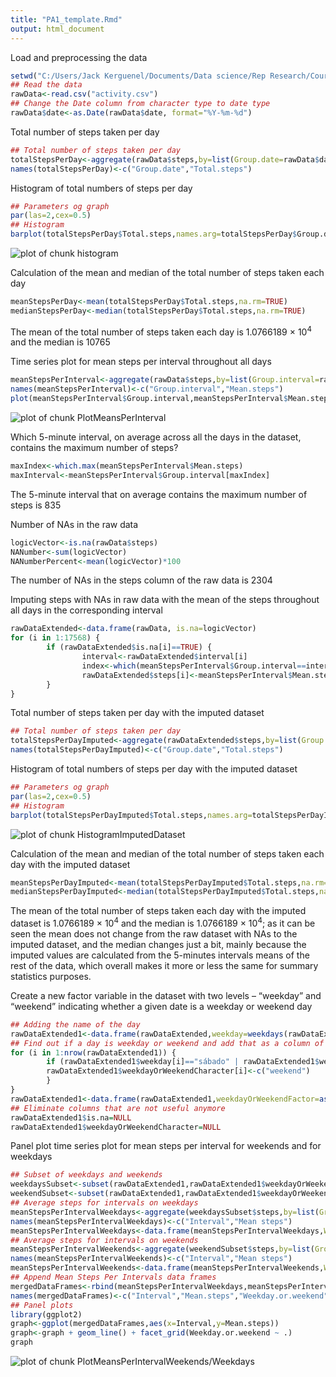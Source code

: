 ```yaml
---
title: "PA1_template.Rmd"
output: html_document
---
```


Load and preprocessing the data


```r
setwd("C:/Users/Jack Kerguenel/Documents/Data science/Rep Research/Courseproject1")
## Read the data
rawData<-read.csv("activity.csv")
## Change the Date column from character type to date type
rawData$date<-as.Date(rawData$date, format="%Y-%m-%d")
```

Total number of steps taken per day


```r
## Total number of steps taken per day
totalStepsPerDay<-aggregate(rawData$steps,by=list(Group.date=rawData$date),sum)
names(totalStepsPerDay)<-c("Group.date","Total.steps")
```

Histogram of total numbers of steps per day


```r
## Parameters og graph
par(las=2,cex=0.5)
## Histogram
barplot(totalStepsPerDay$Total.steps,names.arg=totalStepsPerDay$Group.date)
```

![plot of chunk histogram](figure/histogram-1.png)

Calculation of the mean and median of the total number of steps taken each day


```r
meanStepsPerDay<-mean(totalStepsPerDay$Total.steps,na.rm=TRUE)
medianStepsPerDay<-median(totalStepsPerDay$Total.steps,na.rm=TRUE)
```

The mean of the total number of steps taken each day is 1.0766189 &times; 10<sup>4</sup> and the median is 10765

Time series plot for mean steps per interval throughout all days


```r
meanStepsPerInterval<-aggregate(rawData$steps,by=list(Group.interval=rawData$interval),function(x) mean(x,na.rm=TRUE))
names(meanStepsPerInterval)<-c("Group.interval","Mean.steps")
plot(meanStepsPerInterval$Group.interval,meanStepsPerInterval$Mean.steps,type = "l",xlab="Interval",ylab="Mean steps")
```

![plot of chunk PlotMeansPerInterval](figure/PlotMeansPerInterval-1.png)

Which 5-minute interval, on average across all the days in the dataset, contains the maximum number of steps?


```r
maxIndex<-which.max(meanStepsPerInterval$Mean.steps)
maxInterval<-meanStepsPerInterval$Group.interval[maxIndex]
```
The 5-minute interval that on average contains the maximum number of steps is 835

Number of NAs in the raw data


```r
logicVector<-is.na(rawData$steps)
NANumber<-sum(logicVector)
NANumberPercent<-mean(logicVector)*100
```
The number of NAs in the steps column of the raw data is 2304

Imputing steps with NAs in raw data with the mean of the steps throughout all days in the corresponding interval

```r
rawDataExtended<-data.frame(rawData, is.na=logicVector)
for (i in 1:17568) {
        if (rawDataExtended$is.na[i]==TRUE) {
                interval<-rawDataExtended$interval[i]
                index<-which(meanStepsPerInterval$Group.interval==interval)
                rawDataExtended$steps[i]<-meanStepsPerInterval$Mean.steps[index]
        }
}
```

Total number of steps taken per day with the imputed dataset


```r
## Total number of steps taken per day
totalStepsPerDayImputed<-aggregate(rawDataExtended$steps,by=list(Group.date=rawDataExtended$date),sum)
names(totalStepsPerDayImputed)<-c("Group.date","Total.steps")
```

Histogram of total numbers of steps per day with the imputed dataset


```r
## Parameters og graph
par(las=2,cex=0.5)
## Histogram
barplot(totalStepsPerDayImputed$Total.steps,names.arg=totalStepsPerDayImputed$Group.date)
```

![plot of chunk HistogramImputedDataset](figure/HistogramImputedDataset-1.png)

Calculation of the mean and median of the total number of steps taken each day with the imputed dataset


```r
meanStepsPerDayImputed<-mean(totalStepsPerDayImputed$Total.steps,na.rm=TRUE)
medianStepsPerDayImputed<-median(totalStepsPerDayImputed$Total.steps,na.rm=TRUE)
```

The mean of the total number of steps taken each day with the imputed dataset is 1.0766189 &times; 10<sup>4</sup> and the median is 1.0766189 &times; 10<sup>4</sup>; as it can be seen the mean does not change from the raw dataset with NAs to the imputed dataset, and the median changes just a bit, mainly because the imputed values are calculated from the 5-minutes intervals means of the rest of the data, which overall makes it more or less the same for summary statistics purposes. 

Create a new factor variable in the dataset with two levels – “weekday” and “weekend” indicating whether a given date is a weekday or weekend day


```r
## Adding the name of the day
rawDataExtended1<-data.frame(rawDataExtended,weekday=weekdays(rawDataExtended$date),weekdayOrWeekendCharacter=c("weekday"))
## Find out if a day is weekday or weekend and add that as a column of factors
for (i in 1:nrow(rawDataExtended1)) {
        if (rawDataExtended1$weekday[i]=="sábado" | rawDataExtended1$weekday[i]=="domingo") {
        rawDataExtended1$weekdayOrWeekendCharacter[i]<-c("weekend")
        }
}
rawDataExtended1<-data.frame(rawDataExtended1,weekdayOrWeekendFactor=as.factor(rawDataExtended1$weekdayOrWeekendCharacter))
## Eliminate columns that are not useful anymore
rawDataExtended1$is.na=NULL
rawDataExtended1$weekdayOrWeekendCharacter=NULL
```

Panel plot time series plot for mean steps per interval for weekends and for weekdays 


```r
## Subset of weekdays and weekends
weekdaysSubset<-subset(rawDataExtended1,rawDataExtended1$weekdayOrWeekendFactor=="weekday")
weekendSubset<-subset(rawDataExtended1,rawDataExtended1$weekdayOrWeekendFactor=="weekend")
## Average steps for intervals on weekdays
meanStepsPerIntervalWeekdays<-aggregate(weekdaysSubset$steps,by=list(Group.interval=weekdaysSubset$interval),function(x) mean(x,na.rm=TRUE))
names(meanStepsPerIntervalWeekdays)<-c("Interval","Mean steps")
meanStepsPerIntervalWeekdays<-data.frame(meanStepsPerIntervalWeekdays,Weekday.or.weekend=as.factor("weekday"))
## Average steps for intervals on weekends
meanStepsPerIntervalWeekends<-aggregate(weekendSubset$steps,by=list(Group.interval=weekendSubset$interval),function(x) mean(x,na.rm=TRUE))
names(meanStepsPerIntervalWeekends)<-c("Interval","Mean steps")
meanStepsPerIntervalWeekends<-data.frame(meanStepsPerIntervalWeekends,Weekday.or.weekend=as.factor("weekend"))
## Append Mean Steps Per Intervals data frames
mergedDataFrames<-rbind(meanStepsPerIntervalWeekdays,meanStepsPerIntervalWeekends)
names(mergedDataFrames)<-c("Interval","Mean.steps","Weekday.or.weekend")
## Panel plots
library(ggplot2)
graph<-ggplot(mergedDataFrames,aes(x=Interval,y=Mean.steps))
graph<-graph + geom_line() + facet_grid(Weekday.or.weekend ~ .)
graph
```

![plot of chunk PlotMeansPerIntervalWeekends/Weekdays](figure/PlotMeansPerIntervalWeekends/Weekdays-1.png)

